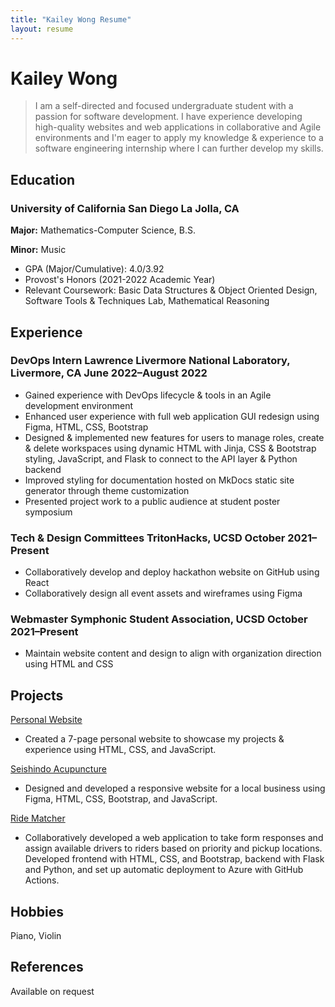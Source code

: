 ```yaml
---
title: "Kailey Wong Resume"
layout: resume
---
```


# Kailey Wong

> I am a self-directed and focused undergraduate student with a passion for software development. I have experience developing high-quality websites and web applications in collaborative and Agile environments and I'm eager to apply my knowledge & experience to a software engineering internship where I can further develop my skills.

## Education

### **University of California San Diego** La Jolla, CA

**Major:** Mathematics-Computer Science, B.S.

**Minor:** Music
- GPA (Major/Cumulative): 4.0/3.92
- Provost's Honors (2021-2022 Academic Year)
- Relevant Coursework: Basic Data Structures & Object Oriented Design, Software Tools & Techniques Lab, Mathematical Reasoning

<!---
## Skills

### **Office skills**

Office and records management, database administration, event organization, customer support, travel coordination

### **Computer skills**

Microsoft productivity software (Word, Excel, etc), Adobe Creative Suite, Windows
--->

## Experience

### **DevOps Intern** Lawrence Livermore National Laboratory, Livermore, CA <span>June 2022&ndash;August 2022</span>

- Gained experience with DevOps lifecycle & tools in an Agile development environment
- Enhanced user experience with full web application GUI redesign using Figma, HTML, CSS, Bootstrap
- Designed & implemented new features for users to manage roles, create & delete workspaces using dynamic HTML with Jinja, CSS & Bootstrap styling, JavaScript, and Flask to connect to the API layer & Python backend
- Improved styling for documentation hosted on MkDocs static site generator through theme customization
- Presented project work to a public audience at student poster symposium

### **Tech & Design Committees** TritonHacks, UCSD <span>October 2021&ndash;Present</span>

- Collaboratively develop and deploy hackathon website on GitHub using React
- Collaboratively design all event assets and wireframes using Figma

### **Webmaster** Symphonic Student Association, UCSD <span>October 2021&ndash;Present</span>

- Maintain website content and design to align with organization direction using HTML and CSS


## Projects
[Personal Website](https://kaileywong.github.io/)
- Created a 7-page personal website to showcase my projects & experience using HTML, CSS, and JavaScript.

[Seishindo Acupuncture](https://kaileywong.github.io/seishindo)
- Designed and developed a responsive website for a local business using Figma, HTML, CSS, Bootstrap, and JavaScript.

[Ride Matcher](https://github.com/kaileywong/CL-Rides-App/)
- Collaboratively developed a web application to take form responses and assign available drivers to riders based on priority and pickup locations. Developed frontend with HTML, CSS, and Bootstrap, backend with Flask and Python, and set up automatic deployment to Azure with GitHub Actions.

## Hobbies

Piano, Violin

## References

Available on request

<!---
## Links

<a href="https://github.com/gonsie/Cthulu-Resume"><span class="octicon octicon-mark-github" style="position: relative; color: black; margin: 3px;"></span>Find This on GitHub</a>
--->
